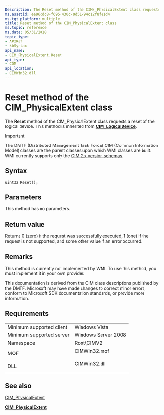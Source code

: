 ```yaml
---
Description: The Reset method of the CIM\_PhysicalExtent class requests a reset of the logical device.
ms.assetid: ee96cdc8-f695-430c-9d51-94c12f8fe1d4
ms.tgt_platform: multiple
title: Reset method of the CIM_PhysicalExtent class
ms.topic: reference
ms.date: 05/31/2018
topic_type: 
- APIRef
- kbSyntax
api_name: 
- CIM_PhysicalExtent.Reset
api_type: 
- COM
api_location: 
- CIMWin32.dll
---
```


# Reset method of the CIM\_PhysicalExtent class

The **Reset** method of the CIM\_PhysicalExtent class requests a reset of the logical device. This method is inherited from [**CIM\_LogicalDevice**](cim-logicaldevice.md).

> [!IMPORTANT]
> The DMTF (Distributed Management Task Force) CIM (Common Information Model) classes are the parent classes upon which WMI classes are built. WMI currently supports only the [CIM 2.x version schemas](https://dmtf.org/standards/cim/schemas).

 

## Syntax


```mof
uint32 Reset();
```



## Parameters

This method has no parameters.

## Return value

Returns 0 (zero) if the request was successfully executed, 1 (one) if the request is not supported, and some other value if an error occurred.

## Remarks

This method is currently not implemented by WMI. To use this method, you must implement it in your own provider.

This documentation is derived from the CIM class descriptions published by the DMTF. Microsoft may have made changes to correct minor errors, conform to Microsoft SDK documentation standards, or provide more information.

## Requirements



|                                     |                                                                                         |
|-------------------------------------|-----------------------------------------------------------------------------------------|
| Minimum supported client<br/> | Windows Vista<br/>                                                                |
| Minimum supported server<br/> | Windows Server 2008<br/>                                                          |
| Namespace<br/>                | Root\\CIMV2<br/>                                                                  |
| MOF<br/>                      | <dl> <dt>CIMWin32.mof</dt> </dl> |
| DLL<br/>                      | <dl> <dt>CIMWin32.dll</dt> </dl> |



## See also

<dl> <dt>

[CIM\_PhysicalExtent](reset-method-in-class-cim-physicalextent.md)
</dt> <dt>

[**CIM\_PhysicalExtent**](cim-physicalextent.md)
</dt> </dl>

 

 




